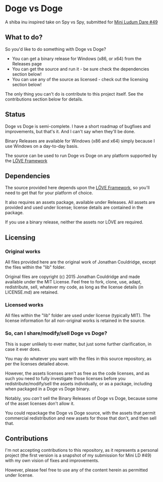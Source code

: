 # Doge vs Doge
A shiba inu inspired take on Spy vs Spy, submitted for [Mini Ludum Dare #49](http://ludumdare.com)


## What to do?

So you'd like to do something with Doge vs Doge?
- You can get a binary release for Windows (x86, or x64) from the Releases page
- You can get the source and run it - be sure check the dependencies section below!
- You can use any of the source as licensed - check out the licensing section below!

The only thing you can't do is contribute to this project itself. See the contributions section below for details.


## Status

Doge vs Doge is semi-complete. I have a short roadmap of bugfixes and improvements, but that's it. And I can't say when they'll be done.

Binary Releases are available for Windows (x86 and x64) simply because I use Windows on a day-to-day basis.

The source can be used to run Doge vs Doge on any platform supported by the [L&Ouml;VE Framework](http://love2d.org)


## Dependencies

The source provided here depends upon the [L&Ouml;VE Framework](http://love2d.org), so you'll need to get that for your platform of choice.

It also requires an assets package, available under Releases. All assets are provided and used under license; license details are contained in the package.

If you use a binary release, neither the assets nor L&Ouml;VE are required.


## Licensing

### Original works

All files provided here are the original work of Jonathan Couldridge, except the files within the "lib" folder.

Original files are copyright (c) 2015 Jonathan Couldridge and made available under the MIT License.
Feel free to fork, clone, use, adapt, redistribute, sell, whatever my code, as long as the license details (in LICENSE.md) are retained.

### Licensed works

All files within the "lib" folder are used under license (typically MIT). The license information for all non-original works is retained in the source.

### So, can I share/modify/sell Doge vs Doge?

This is super unlikely to ever matter, but just some further clarification, in case it ever does.

You may do whatever you want with the files in this source repository, as per the licenses detailed above.

However, the assets licenses aren't as free as the code licenses, and as such you need to fully investigate those licenses before you redistribute/modify/sell the assets individually, or as a package, including when packaged in a Doge vs Doge binary.

Notably, you *can't* sell the Binary Releases of Doge vs Doge, because some of the asset licenses don't allow it.

You could repackage the Doge vs Doge source, with the assets that permit commercial redistribution and new assets for those that don't, and then sell that.


## Contributions

I'm not accepting contributions to this repository, as it represents a personal project (the first version is a snapshot of my submission for Mini LD #49) with my own vision of fixes and improvements.

However, please feel free to use any of the content herein as permitted under license.
